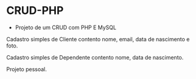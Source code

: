 # CRUD-PHP
- Projeto de um CRUD com PHP E MySQL
<p> Cadastro simples de Cliente contento nome, email, data de nascimento e foto. </p>
<p> Cadastro simples de Dependente contento nome, data de nascimento. </p>
<p> Projeto pessoal.</p>
